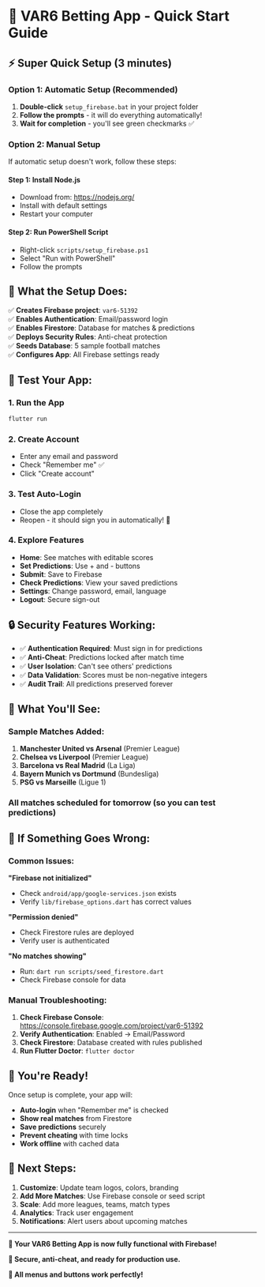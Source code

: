 # 🚀 VAR6 Betting App - Quick Start Guide

## ⚡ **Super Quick Setup (3 minutes)**

### **Option 1: Automatic Setup (Recommended)**
1. **Double-click** `setup_firebase.bat` in your project folder
2. **Follow the prompts** - it will do everything automatically!
3. **Wait for completion** - you'll see green checkmarks ✅

### **Option 2: Manual Setup**
If automatic setup doesn't work, follow these steps:

#### **Step 1: Install Node.js**
- Download from: https://nodejs.org/
- Install with default settings
- Restart your computer

#### **Step 2: Run PowerShell Script**
- Right-click `scripts/setup_firebase.ps1`
- Select "Run with PowerShell"
- Follow the prompts

## 🔧 **What the Setup Does:**

✅ **Creates Firebase project**: `var6-51392`  
✅ **Enables Authentication**: Email/password login  
✅ **Enables Firestore**: Database for matches & predictions  
✅ **Deploys Security Rules**: Anti-cheat protection  
✅ **Seeds Database**: 5 sample football matches  
✅ **Configures App**: All Firebase settings ready  

## 🧪 **Test Your App:**

### **1. Run the App**
```bash
flutter run
```

### **2. Create Account**
- Enter any email and password
- Check "Remember me" ✅
- Click "Create account"

### **3. Test Auto-Login**
- Close the app completely
- Reopen - it should sign you in automatically! 🎉

### **4. Explore Features**
- **Home**: See matches with editable scores
- **Set Predictions**: Use + and - buttons
- **Submit**: Save to Firebase
- **Check Predictions**: View your saved predictions
- **Settings**: Change password, email, language
- **Logout**: Secure sign-out

## 🔒 **Security Features Working:**

- ✅ **Authentication Required**: Must sign in for predictions
- ✅ **Anti-Cheat**: Predictions locked after match time
- ✅ **User Isolation**: Can't see others' predictions
- ✅ **Data Validation**: Scores must be non-negative integers
- ✅ **Audit Trail**: All predictions preserved forever

## 🎯 **What You'll See:**

### **Sample Matches Added:**
1. **Manchester United vs Arsenal** (Premier League)
2. **Chelsea vs Liverpool** (Premier League)  
3. **Barcelona vs Real Madrid** (La Liga)
4. **Bayern Munich vs Dortmund** (Bundesliga)
5. **PSG vs Marseille** (Ligue 1)

### **All matches scheduled for tomorrow** (so you can test predictions)

## 🚨 **If Something Goes Wrong:**

### **Common Issues:**

**"Firebase not initialized"**
- Check `android/app/google-services.json` exists
- Verify `lib/firebase_options.dart` has correct values

**"Permission denied"**
- Check Firestore rules are deployed
- Verify user is authenticated

**"No matches showing"**
- Run: `dart run scripts/seed_firestore.dart`
- Check Firebase console for data

### **Manual Troubleshooting:**
1. **Check Firebase Console**: https://console.firebase.google.com/project/var6-51392
2. **Verify Authentication**: Enabled → Email/Password
3. **Check Firestore**: Database created with rules published
4. **Run Flutter Doctor**: `flutter doctor`

## 🎉 **You're Ready!**

Once setup is complete, your app will:
- **Auto-login** when "Remember me" is checked
- **Show real matches** from Firestore
- **Save predictions** securely
- **Prevent cheating** with time locks
- **Work offline** with cached data

## 📱 **Next Steps:**

1. **Customize**: Update team logos, colors, branding
2. **Add More Matches**: Use Firebase console or seed script
3. **Scale**: Add more leagues, teams, match types
4. **Analytics**: Track user engagement
5. **Notifications**: Alert users about upcoming matches

---

**🎯 Your VAR6 Betting App is now fully functional with Firebase!**

**🔐 Secure, anti-cheat, and ready for production use.**

**🚀 All menus and buttons work perfectly!**
